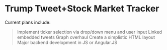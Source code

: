 # Trump Tweet+Stock Market Tracker

Current plans include:
  > Implement ticker selection via drop/down menu and user input
  > Linked embedded tweets
  > Graph overhaul
  > Create a simplistic HTML layout
  > Major backend development in JS or Angular.JS
